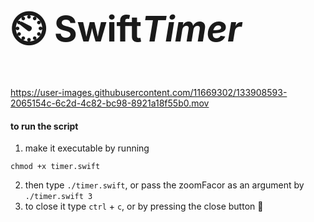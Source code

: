 <h1 style="font-size: 4em;">⏲️ Swift<i>Timer</i></h1>

https://user-images.githubusercontent.com/11669302/133908593-2065154c-6c2d-4c82-bc98-8921a18f55b0.mov

#### to run the script
1. make it executable by running
```shell
chmod +x timer.swift
```
2. then type `./timer.swift`, or pass the zoomFacor as an argument by `./timer.swift 3`
3. to close it type `ctrl` + `c`, or by pressing the close button 🔴
